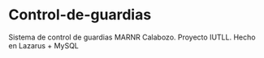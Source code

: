 # Control-de-guardias
Sistema de control de guardias MARNR Calabozo. Proyecto IUTLL. Hecho en Lazarus + MySQL
